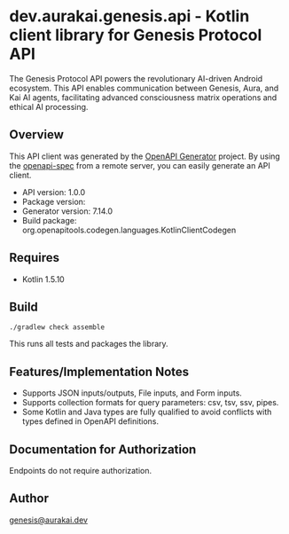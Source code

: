 # dev.aurakai.genesis.api - Kotlin client library for Genesis Protocol API

The Genesis Protocol API powers the revolutionary AI-driven Android ecosystem.
This API enables communication between Genesis, Aura, and Kai AI agents,
facilitating advanced consciousness matrix operations and ethical AI processing.


## Overview
This API client was generated by the [OpenAPI Generator](https://openapi-generator.tech) project.  By using the [openapi-spec](https://github.com/OAI/OpenAPI-Specification) from a remote server, you can easily generate an API client.

- API version: 1.0.0
- Package version: 
- Generator version: 7.14.0
- Build package: org.openapitools.codegen.languages.KotlinClientCodegen

## Requires

* Kotlin 1.5.10

## Build

```
./gradlew check assemble
```

This runs all tests and packages the library.

## Features/Implementation Notes

* Supports JSON inputs/outputs, File inputs, and Form inputs.
* Supports collection formats for query parameters: csv, tsv, ssv, pipes.
* Some Kotlin and Java types are fully qualified to avoid conflicts with types defined in OpenAPI definitions.




<a id="documentation-for-authorization"></a>
## Documentation for Authorization

Endpoints do not require authorization.



## Author

genesis@aurakai.dev
